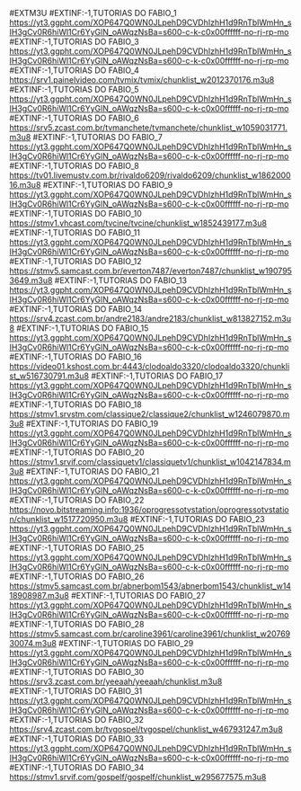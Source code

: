 #EXTM3U
#EXTINF:-1,TUTORIAS DO FABIO_1
https://yt3.ggpht.com/XOP647Q0WN0JLpehD9CVDhIzhH1d9RnTblWmHn_sIH3gCv0R6hiWl1Cr6YyGlN_oAWqzNsBa=s600-c-k-c0x00ffffff-no-rj-rp-mo
#EXTINF:-1,TUTORIAS DO FABIO_3
https://yt3.ggpht.com/XOP647Q0WN0JLpehD9CVDhIzhH1d9RnTblWmHn_sIH3gCv0R6hiWl1Cr6YyGlN_oAWqzNsBa=s600-c-k-c0x00ffffff-no-rj-rp-mo
#EXTINF:-1,TUTORIAS DO FABIO_4
https://srv1.painelvideo.com/tvmix/tvmix/chunklist_w2012370176.m3u8
#EXTINF:-1,TUTORIAS DO FABIO_5
https://yt3.ggpht.com/XOP647Q0WN0JLpehD9CVDhIzhH1d9RnTblWmHn_sIH3gCv0R6hiWl1Cr6YyGlN_oAWqzNsBa=s600-c-k-c0x00ffffff-no-rj-rp-mo
#EXTINF:-1,TUTORIAS DO FABIO_6
https://srv5.zcast.com.br/tvmanchete/tvmanchete/chunklist_w1059031771.m3u8
#EXTINF:-1,TUTORIAS DO FABIO_7
https://yt3.ggpht.com/XOP647Q0WN0JLpehD9CVDhIzhH1d9RnTblWmHn_sIH3gCv0R6hiWl1Cr6YyGlN_oAWqzNsBa=s600-c-k-c0x00ffffff-no-rj-rp-mo
#EXTINF:-1,TUTORIAS DO FABIO_8
https://tv01.livemustv.com.br/rivaldo6209/rivaldo6209/chunklist_w186200016.m3u8
#EXTINF:-1,TUTORIAS DO FABIO_9
https://yt3.ggpht.com/XOP647Q0WN0JLpehD9CVDhIzhH1d9RnTblWmHn_sIH3gCv0R6hiWl1Cr6YyGlN_oAWqzNsBa=s600-c-k-c0x00ffffff-no-rj-rp-mo
#EXTINF:-1,TUTORIAS DO FABIO_10
https://stmv1.vhcast.com/tvcine/tvcine/chunklist_w1852439177.m3u8
#EXTINF:-1,TUTORIAS DO FABIO_11
https://yt3.ggpht.com/XOP647Q0WN0JLpehD9CVDhIzhH1d9RnTblWmHn_sIH3gCv0R6hiWl1Cr6YyGlN_oAWqzNsBa=s600-c-k-c0x00ffffff-no-rj-rp-mo
#EXTINF:-1,TUTORIAS DO FABIO_12
https://stmv5.samcast.com.br/everton7487/everton7487/chunklist_w1907953649.m3u8
#EXTINF:-1,TUTORIAS DO FABIO_13
https://yt3.ggpht.com/XOP647Q0WN0JLpehD9CVDhIzhH1d9RnTblWmHn_sIH3gCv0R6hiWl1Cr6YyGlN_oAWqzNsBa=s600-c-k-c0x00ffffff-no-rj-rp-mo
#EXTINF:-1,TUTORIAS DO FABIO_14
https://srv4.zcast.com.br/andre2183/andre2183/chunklist_w813827152.m3u8
#EXTINF:-1,TUTORIAS DO FABIO_15
https://yt3.ggpht.com/XOP647Q0WN0JLpehD9CVDhIzhH1d9RnTblWmHn_sIH3gCv0R6hiWl1Cr6YyGlN_oAWqzNsBa=s600-c-k-c0x00ffffff-no-rj-rp-mo
#EXTINF:-1,TUTORIAS DO FABIO_16
https://video01.kshost.com.br:4443/clodoaldo3320/clodoaldo3320/chunklist_w516730791.m3u8
#EXTINF:-1,TUTORIAS DO FABIO_17
https://yt3.ggpht.com/XOP647Q0WN0JLpehD9CVDhIzhH1d9RnTblWmHn_sIH3gCv0R6hiWl1Cr6YyGlN_oAWqzNsBa=s600-c-k-c0x00ffffff-no-rj-rp-mo
#EXTINF:-1,TUTORIAS DO FABIO_18
https://stmv1.srvstm.com/classique2/classique2/chunklist_w1246079870.m3u8
#EXTINF:-1,TUTORIAS DO FABIO_19
https://yt3.ggpht.com/XOP647Q0WN0JLpehD9CVDhIzhH1d9RnTblWmHn_sIH3gCv0R6hiWl1Cr6YyGlN_oAWqzNsBa=s600-c-k-c0x00ffffff-no-rj-rp-mo
#EXTINF:-1,TUTORIAS DO FABIO_20
https://stmv1.srvif.com/classiquetv1/classiquetv1/chunklist_w1042147834.m3u8
#EXTINF:-1,TUTORIAS DO FABIO_21
https://yt3.ggpht.com/XOP647Q0WN0JLpehD9CVDhIzhH1d9RnTblWmHn_sIH3gCv0R6hiWl1Cr6YyGlN_oAWqzNsBa=s600-c-k-c0x00ffffff-no-rj-rp-mo
#EXTINF:-1,TUTORIAS DO FABIO_22
https://novo.bitstreaming.info:1936/oprogressotvstation/oprogressotvstation/chunklist_w1517720950.m3u8
#EXTINF:-1,TUTORIAS DO FABIO_23
https://yt3.ggpht.com/XOP647Q0WN0JLpehD9CVDhIzhH1d9RnTblWmHn_sIH3gCv0R6hiWl1Cr6YyGlN_oAWqzNsBa=s600-c-k-c0x00ffffff-no-rj-rp-mo
#EXTINF:-1,TUTORIAS DO FABIO_25
https://yt3.ggpht.com/XOP647Q0WN0JLpehD9CVDhIzhH1d9RnTblWmHn_sIH3gCv0R6hiWl1Cr6YyGlN_oAWqzNsBa=s600-c-k-c0x00ffffff-no-rj-rp-mo
#EXTINF:-1,TUTORIAS DO FABIO_26
https://stmv5.samcast.com.br/abnerbom1543/abnerbom1543/chunklist_w1418908987.m3u8
#EXTINF:-1,TUTORIAS DO FABIO_27
https://yt3.ggpht.com/XOP647Q0WN0JLpehD9CVDhIzhH1d9RnTblWmHn_sIH3gCv0R6hiWl1Cr6YyGlN_oAWqzNsBa=s600-c-k-c0x00ffffff-no-rj-rp-mo
#EXTINF:-1,TUTORIAS DO FABIO_28
https://stmv5.samcast.com.br/caroline3961/caroline3961/chunklist_w2076930074.m3u8
#EXTINF:-1,TUTORIAS DO FABIO_29
https://yt3.ggpht.com/XOP647Q0WN0JLpehD9CVDhIzhH1d9RnTblWmHn_sIH3gCv0R6hiWl1Cr6YyGlN_oAWqzNsBa=s600-c-k-c0x00ffffff-no-rj-rp-mo
#EXTINF:-1,TUTORIAS DO FABIO_30
https://srv3.zcast.com.br/yeeaah/yeeaah/chunklist.m3u8
#EXTINF:-1,TUTORIAS DO FABIO_31
https://yt3.ggpht.com/XOP647Q0WN0JLpehD9CVDhIzhH1d9RnTblWmHn_sIH3gCv0R6hiWl1Cr6YyGlN_oAWqzNsBa=s600-c-k-c0x00ffffff-no-rj-rp-mo
#EXTINF:-1,TUTORIAS DO FABIO_32
https://srv4.zcast.com.br/tvgospel/tvgospel/chunklist_w467931247.m3u8
#EXTINF:-1,TUTORIAS DO FABIO_33
https://yt3.ggpht.com/XOP647Q0WN0JLpehD9CVDhIzhH1d9RnTblWmHn_sIH3gCv0R6hiWl1Cr6YyGlN_oAWqzNsBa=s600-c-k-c0x00ffffff-no-rj-rp-mo
#EXTINF:-1,TUTORIAS DO FABIO_34
https://stmv1.srvif.com/gospelf/gospelf/chunklist_w295677575.m3u8
